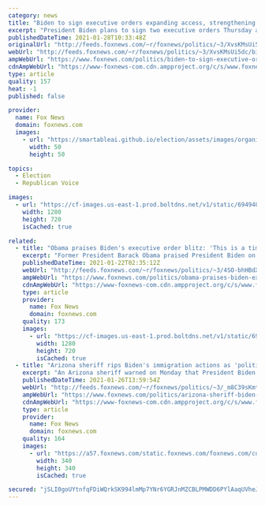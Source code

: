 ```yaml
---
category: news
title: "Biden to sign executive orders expanding access, strengthening Obamacare through special enrollment period"
excerpt: "President Biden plans to sign two executive orders Thursday aimed at getting more Americans signed up for health care by reopening the federal Health Insurance Marketplace during a special enrollment period of the Affordable Care Act."
publishedDateTime: 2021-01-28T10:33:48Z
originalUrl: "http://feeds.foxnews.com/~r/foxnews/politics/~3/XvsKMsUi5dc/biden-to-sign-executive-orders-to-expand-access-strengthen-obamacare-through-special-enrollment-period"
webUrl: "http://feeds.foxnews.com/~r/foxnews/politics/~3/XvsKMsUi5dc/biden-to-sign-executive-orders-to-expand-access-strengthen-obamacare-through-special-enrollment-period"
ampWebUrl: "https://www.foxnews.com/politics/biden-to-sign-executive-orders-to-expand-access-strengthen-obamacare-through-special-enrollment-period.amp"
cdnAmpWebUrl: "https://www-foxnews-com.cdn.ampproject.org/c/s/www.foxnews.com/politics/biden-to-sign-executive-orders-to-expand-access-strengthen-obamacare-through-special-enrollment-period.amp"
type: article
quality: 157
heat: -1
published: false

provider:
  name: Fox News
  domain: foxnews.com
  images:
    - url: "https://smartableai.github.io/election/assets/images/organizations/foxnews.com-50x50.jpg"
      width: 50
      height: 50

topics:
  - Election
  - Republican Voice

images:
  - url: "https://cf-images.us-east-1.prod.boltdns.net/v1/static/694940094001/315610d9-582f-4881-a5ac-41962b062276/a07fe9a0-d66c-4947-9b89-c7a2419e8962/1280x720/match/image.jpg"
    width: 1280
    height: 720
    isCached: true

related:
  - title: "Obama praises Biden's executive order blitz: 'This is a time for boldness'"
    excerpt: "Former President Barack Obama praised President Biden on Thursday for enacting a sweeping slate of executive orders within hours of his inauguration as president."
    publishedDateTime: 2021-01-22T02:35:12Z
    webUrl: "http://feeds.foxnews.com/~r/foxnews/politics/~3/4SO-bhHBdXk/obama-praises-biden-executive-order-blitz-this-is-a-time-for-boldness"
    ampWebUrl: "https://www.foxnews.com/politics/obama-praises-biden-executive-order-blitz-this-is-a-time-for-boldness.amp"
    cdnAmpWebUrl: "https://www-foxnews-com.cdn.ampproject.org/c/s/www.foxnews.com/politics/obama-praises-biden-executive-order-blitz-this-is-a-time-for-boldness.amp"
    type: article
    provider:
      name: Fox News
      domain: foxnews.com
    quality: 173
    images:
      - url: "https://cf-images.us-east-1.prod.boltdns.net/v1/static/694940094001/158a5324-bd78-42b4-bb85-fe4a4bbe248a/0a3fc3cf-becc-42c4-8c73-788c6711f952/1280x720/match/image.jpg"
        width: 1280
        height: 720
        isCached: true
  - title: "Arizona sheriff rips Biden's immigration actions as 'political theater': 'Stop this madness'"
    excerpt: "An Arizona sheriff warned on Monday that President Biden’s executive orders on immigration are “hasty” and encouraged the president to “stop this madness.”"
    publishedDateTime: 2021-01-26T13:59:54Z
    webUrl: "http://feeds.foxnews.com/~r/foxnews/politics/~3/_m8C39sKmts/arizona-sheriff-biden-immigration-actions-political-theater-border-security"
    ampWebUrl: "https://www.foxnews.com/politics/arizona-sheriff-biden-immigration-actions-political-theater-border-security.amp"
    cdnAmpWebUrl: "https://www-foxnews-com.cdn.ampproject.org/c/s/www.foxnews.com/politics/arizona-sheriff-biden-immigration-actions-political-theater-border-security.amp"
    type: article
    provider:
      name: Fox News
      domain: foxnews.com
    quality: 164
    images:
      - url: "https://a57.foxnews.com/static.foxnews.com/foxnews.com/content/uploads/2020/10/340/340/Talia-Kaplan.jpg?ve=1&tl=1"
        width: 340
        height: 340
        isCached: true

secured: "jSLI0goUYtnfqFDiWQrkSK994lmMp7YNr6YGRJnMZCBLPMWDD6PYlAaqUVheJGnwaaQLq7fVp+9Bux2X0xyQwyuGE5+rEBTqikvyoP6ykZ4+jVGLi46+oj8qiC+UpxbIJxHGxZGJ5j+B8GZwR/TVkBK6d5w9b+g79BSp7hgVPguiX8kx2kuTMi3KB53EjO/zkG/JyYIFw1+QR8FYTPPPj2+4p/cZvMU0hgOrTKl61pzD7ojX96gftH2UISIFAM+P+UN4WBt+1Ga3wLpzmJe7j3f3XuNeK5qIVQeK+1MJg8z17EsHs01Ihcix/Wdcqgzs28zRL/GTlB8exQOkrqGECSMLLIapysSsbGzEKyQzW3A=;0lF6km2U+j7KRudFblzUpg=="
---
```


